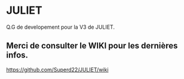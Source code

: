 # JULIET
Q.G de developement pour la V3 de JULIET.

## Merci de consulter le WIKI pour les dernières infos.
https://github.com/Superd22/JULIET/wiki
